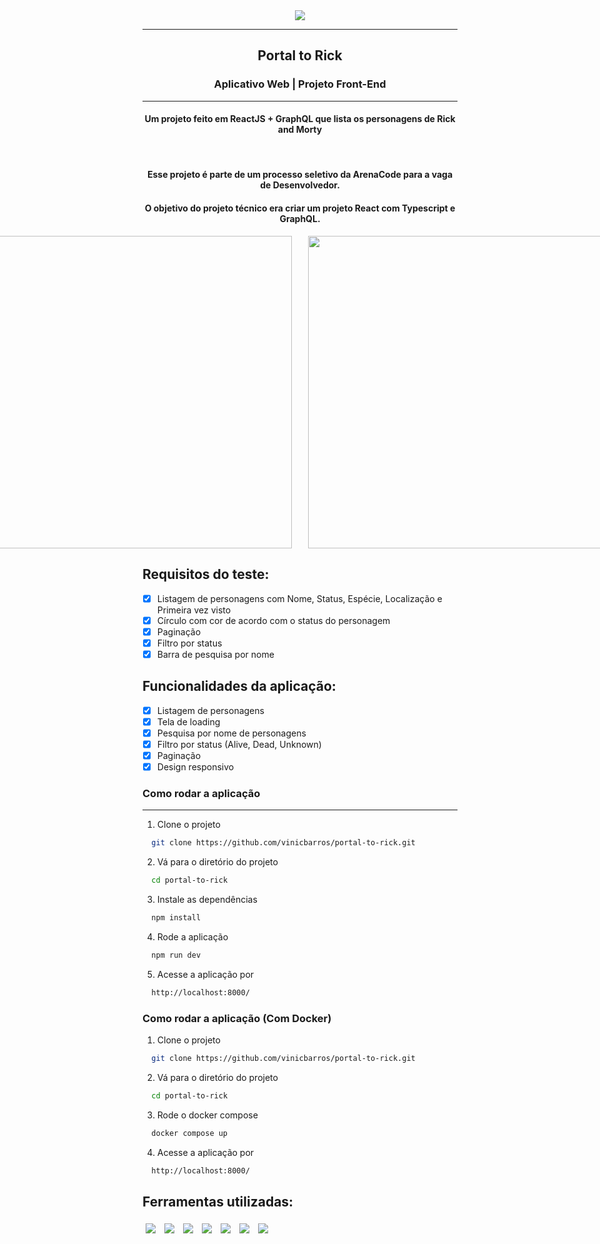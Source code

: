 <div align="center"><img src="https://i.imgur.com/Xr3g05I.png"></img></div>
<hr>
<h2 align=center>Portal to Rick</h2>
<h3 align=center>Aplicativo Web | Projeto Front-End</h3>
<hr>
<h4 align=center>Um projeto feito em ReactJS + GraphQL que lista os personagens de Rick and Morty</h4>
<br>
<h4 align=center>Esse projeto é parte de um processo seletivo da ArenaCode para a vaga de Desenvolvedor.</h4>

<h4 align=center>O objetivo do projeto técnico era criar um projeto React com Typescript e GraphQL.</h4>

<div align=center style="display: flex; flex-direction: row; justify-content: center; gap: 5%;">
  <div>
    <img width="500px" src="https://i.imgur.com/1kS8D1K.png">
  </div>
  <div>
    <img width="500px" src="https://i.imgur.com/SkbcOPQ.png">
  </div>
</div>

## Requisitos do teste:

- [x] Listagem de personagens com Nome, Status, Espécie, Localização e Primeira vez visto
- [x] Círculo com cor de acordo com o status do personagem
- [x] Paginação
- [x] Filtro por status
- [x] Barra de pesquisa por nome

## Funcionalidades da aplicação:

- [x] Listagem de personagens
- [x] Tela de loading
- [x] Pesquisa por nome de personagens
- [x] Filtro por status (Alive, Dead, Unknown)
- [x] Paginação
- [x] Design responsivo

### Como rodar a aplicação

<hr>

1. Clone o projeto

```bash
  git clone https://github.com/vinicbarros/portal-to-rick.git
```

2. Vá para o diretório do projeto

```bash
  cd portal-to-rick
```

3. Instale as dependências

```bash
  npm install
```

4. Rode a aplicação

```bash
  npm run dev
```

5. Acesse a aplicação por
```bash
  http://localhost:8000/
```

### Como rodar a aplicação (Com Docker)

1. Clone o projeto

```bash
  git clone https://github.com/vinicbarros/portal-to-rick.git
```

2. Vá para o diretório do projeto

```bash
  cd portal-to-rick
```

3. Rode o docker compose

```bash
  docker compose up
```

4. Acesse a aplicação por
```bash
  http://localhost:8000/
```

## Ferramentas utilizadas:

<p>
  <img style='margin: 5px;' src='https://img.shields.io/badge/React-20232A?style=for-the-badge&logo=react&logoColor=61DAFB'>
  <img style='margin: 5px;' src='https://img.shields.io/badge/styled--components-DB7093?style=for-the-badge&logo=styled-components&logoColor=white'/>
  <img style='margin: 5px;' src="https://img.shields.io/badge/vite-%23646CFF.svg?style=for-the-badge&logo=vite&logoColor=white" />
  <img style='margin: 5px;' src='https://img.shields.io/badge/TypeScript-007ACC?style=for-the-badge&logo=typescript&logoColor=white'/>
  <img style='margin: 5px;' src="https://img.shields.io/badge/ESLint-4B3263?style=for-the-badge&logo=eslint&logoColor=white" />
  <img style='margin: 5px;' src="https://img.shields.io/badge/prettier-1A2C34?style=for-the-badge&logo=prettier&logoColor=F7BA3E">
  <img style='margin: 5px;' src="https://img.shields.io/badge/Apollo%20GraphQL-311C87?&style=for-the-badge&logo=Apollo%20GraphQL&logoColor=white">
</p>
